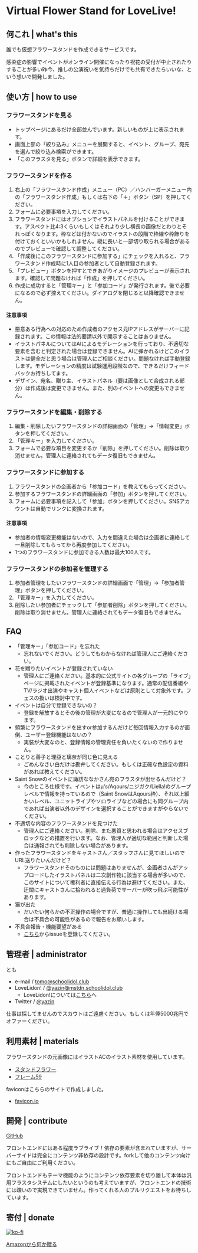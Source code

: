 # Virtual Flower Stand for LoveLive!

## 何これ | what's this

誰でも仮想フラワースタンドを作成できるサービスです。

感染症の影響でイベントがオンライン開催になったり祝花の受付が中止されたりすることが多い昨今、推しの公演祝いを気持ちだけでも共有できたらいいな、という想いで開発しました。

## 使い方 | how to use

### フラワースタンドを見る

- トップページにあるだけ全部並んでいます。新しいものが上に表示されます。
- 画面上部の「絞り込み」メニューを展開すると、イベント、グループ、宛先を選んで絞り込み検索ができます。
- 「このフラスタを見る」ボタンで詳細を表示できます。

### フラワースタンドを作る

1. 右上の「フラワースタンド作成」メニュー（PC）／ハンバーガーメニュー内の「フラワースタンド作成」もしくは右下の「＋」ボタン（SP）を押してください。
1. フォームに必要事項を入力してください。
1. フラワースタンドにはオプションでイラストパネルを付けることができます。アスペクト比4:3くらいもしくはそれより少し横長の画像だとわりとそれっぽくなります。枠などは付かないのでイラストの段階で枠線や枠飾りを付けておくといいかもしれません。縦に長いと一部切り取られる場合があるのでプレビューで確認して調整してください。
1. 「作成後にこのフラワースタンドに参加する」にチェックを入れると、フラワースタンド作成時に1人目の参加者として自動登録されます。
1. 「プレビュー」ボタンを押すとできあがりイメージのプレビューが表示されます。確認して問題なければ「作成」を押してください。
1. 作成に成功すると「管理キー」と「参加コード」が発行されます。後で必要になるので必ず控えてください。ダイアログを閉じると以降確認できません。

#### 注意事項

- 悪意ある行為への対応のため作成者のアクセス元IPアドレスがサーバーに記録されます。この情報は法的要請以外で開示することはありません。
- イラストパネルについてはAIによるモデレーションを行っており、不適切な要素を含むと判定された場合は登録できません。AIに弾かれるけどこのイラストは健全だと思う場合は管理人にご相談ください。問題なければ手動登録します。モデレーションの精度は試験運用段階なので、できるだけフィードバックお待ちしてます。
- デザイン、宛名、贈り主、イラストパネル（要は画像として合成される部分）は作成後は変更できません。また、別のイベントへの変更もできません。

### フラワースタンドを編集・削除する

1. 編集・削除したいフラワースタンドの詳細画面の「管理」→「情報変更」ボタンを押してください。
1. 「管理キー」を入力してください。
1. フォームで必要な項目を変更するか「削除」を押してください。削除は取り消せません。管理人に連絡されてもデータ復旧もできません。

### フラワースタンドに参加する

1. フラワースタンドの企画者から「参加コード」を教えてもらってください。
1. 参加するフラワースタンドの詳細画面の「参加」ボタンを押してください。
1. フォームに必要事項を記入して「参加」ボタンを押してください。SNSアカウントは自動でリンクに変換されます。

#### 注意事項

- 参加者の情報変更機能はないので、入力を間違えた場合は企画者に連絡して一旦削除してもらってから再度参加してください。
- 1つのフラワースタンドに参加できる人数は最大100人です。

### フラワースタンドの参加者を管理する

1. 参加者管理をしたいフラワースタンドの詳細画面で「管理」→「参加者管理」ボタンを押してください。
1. 「管理キー」を入力してください。
1. 削除したい参加者にチェックして「参加者削除」ボタンを押してください。削除は取り消せません。管理人に連絡されてもデータ復旧もできません。

## FAQ

- 「管理キー」「参加コード」を忘れた
  - 忘れないでください。どうしてもわからなければ管理人にご連絡ください。
- 花を贈りたいイベントが登録されていない
  - 管理人にご連絡ください。基本的に公式サイトの各グループの「ライブ」ページに掲載されたイベントが登録基準になります。通常の配信番組やTV/ラジオ出演やキャスト個人イベントなどは原則として対象外です。フェスの扱いは検討中です。
- イベントは自分で登録できないの？
  - 登録を解放するとその後の管理が大変になるので管理人が一元的にやります。
- 頻繁にフラワースタンドを出すor参加するんだけど毎回情報入力するのが面倒、ユーザー登録機能はないの？
  - 実装が大変なのと、登録情報の管理責任を負いたくないので作りません。
- ことりと善子と理亞と璃奈が同じ色に見える
  - ごめんなさい白だけは勘弁してください。もしくは正確な色設定の資料があれば教えてください。
- Saint Snowのイベントに諏訪ななかさん宛のフラスタが出せるんだけど？
  - 今のところ仕様です。イベントはμ's/Aqours/ニジガク/Liella!のグループレベルで情報を持っているので（Saint SnowはAqours枠）、それ以上細かいレベル、ユニットライブやソロライブなどの場合にも同グループ内であれば出演者以外のデザインを選択することができますがやらないでください。
- 不適切な内容のフラワースタンドを見つけた
  - 管理人にご連絡ください。削除、また悪質と思われる場合はアクセスブロックなどの措置を行います。なお、管理人が適切な範囲と判断した場合は通報されても削除しない場合があります。
- 作ったフラワースタンドをキャストさん／スタッフさんに見てほしいのでURL送りたいんだけど？
  - フラワースタンドそのものには問題はありませんが、企画者さんがアップロードしたイラストパネルは二次創作物に該当する場合が多いので、このサイトについて権利者に直接伝える行為は避けてください。また、迂闊にキャストさんに拾われると過負荷でサーバーが吹っ飛ぶ可能性があります。
- 猫が出た
  - だいたい何らかの不正操作の場合ですが、普通に操作しても出続ける場合は不具合の可能性があるので報告をお願いします。
- 不具合報告・機能要望がある
  - [こちら](https://github.com/yazin/flowerstand/issues)からissueを登録してください。

## 管理者 | administrator

とも

- e-mail / [tomo@schoolidol.club](mailto:tomo@schoolidol.club)
- LoveLidon! / [@yazin@mstdn.schoolidol.club](https://mstdn.schoolidol.club/@yazin)
  - LoveLidon!については[こちら](https://mstdn.schoolidol.club/about)へ
- Twitter / [@yazin](https://twitter.com/yazin)

仕事は探してませんのでスカウトはご遠慮ください。もしくは年俸5000兆円でオファーください。

## 利用素材 | materials

フラワースタンドの元画像にはイラストACのイラスト素材を使用しています。

- [スタンドフラワー](https://www.ac-illust.com/main/detail.php?id=87614)
- [フレーム59](ttps://www.ac-illust.com/main/detail.php?id=699401)

faviconはこちらのサイトで作成しました。

- [favicon.io](https://favicon.io/)

## 開発 | contribute

[GitHub](https://github.com/yazin/flowerstand)

フロントエンドにはある程度ラブライブ！依存の要素が含まれていますが、サーバーサイドは完全にコンテンツ非依存の設計です。forkして他のコンテンツ向けにもご自由にご利用ください。

フロントエンドもテーマ機能のようにコンテンツ依存要素を切り離して本体は汎用フラスタシステムにしたいというのも考えていますが、フロントエンドの技術には疎いので実現できていません。作ってくれる人のプルリクエストをお待ちしています。

## 寄付 | donate

[![ko-fi](https://www.ko-fi.com/img/githubbutton_sm.svg)](https://ko-fi.com/K3K72GPJM)

[Amazonから何か贈る](https://www.amazon.jp/hz/wishlist/ls/EADMEL2AM59L?ref_=wl_share)
